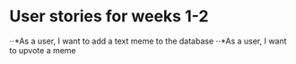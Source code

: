 # User stories for weeks 1-2

⋅⋅*As a user, I want to add a text meme to the database
⋅⋅*As a user, I want to upvote a meme


